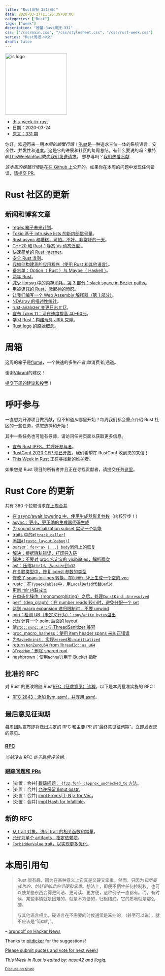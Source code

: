```yaml
---
title: "Rust周报 331(译)"
date: 2020-03-27T11:26:39+08:00
categories: ["Rust"]
tags: ["week"]
description: "螃蟹-Rust周报-331"
css: ["/css/main.css", "/css/stylesheet.css", "/css/rust-week.css"]
series: "Rust周报-中文"
draft: false
---
```


<img src="https://www.rust-lang.org/static/images/rust-logo-blk.svg" alt="rs logo" class="medium-zoom-image" style="
    width: 200px;
    background: white;
">

- [this-week-in-rust](https://this-week-in-rust.org)
- 日期：2020-03-24
- [原文：331 期](https://this-week-in-rust.org/blog/2020/03/24/this-week-in-rust-331/)

你好，欢迎再来一期*本周的螃蟹行情*！[Rust](http://rust-lang.org)是一种追求三位一体的系统语言：安全性、并发性和速度。这是它的进展和社区的每周总结。有什么要说的吗？推特[@ThisWeekInRust](https://twitter.com/ThisWeekInRust)或[向我们发送请求](https://github.com/cmr/this-week-in-rust)。 想参与吗？[我们热爱贡献](https://github.com/rust-lang/rust/blob/master/CONTRIBUTING.md).

*这本周的螃蟹行情*是在[在 Github 上](https://github.com/cmr/this-week-in-rust)公开的。如果你在本周的问题中发现任何错误，[请提交 PR](https://github.com/cmr/this-week-in-rust/pulls)。

# Rust 社区的更新

## 新闻和博客文章

- [regex 箱子未来计划](https://github.com/rust-lang/regex/issues/656)。
- [Tokio 基于 intrusive lists 的新内部信号量](https://github.com/tokio-rs/tokio/commit/acf8a7da7a64bf08d578db9a9836a8e061765314)。
- [Rust async 和糟糕，可怕，不好，非常坏的一天](https://medium.com/@KevinHoffman/rust-async-and-the-terrible-horrible-no-good-very-bad-day-348ebc836274)。
- [C++20 和 Rust：静态 Vs 动态泛型 ](https://www.youtube.com/watch?v=olM7o_oYML0)。
- [快速简单的 Rust interner](https://matklad.github.io/2020/03/22/fast-simple-rust-interner.html)。
- [安全 Rust 准则](https://anssi-fr.github.io/rust-guide/)。
- [我如何构建我的应用程序（使用 Rust 和其他语言）](https://dpc.pw/how-i-structure-my-apps-in-rust-and-other-languages)。
- [备忘单：Option（ Rust ）与 Maybe（ Haskell ）](https://notes.iveselov.info/programming/cheatsheet-rust-option-vs-haskell-maybe)。
- [两年 Rust](http://brooker.co.za/blog/2020/03/22/rust.html)。
- [减少 librsvg 中的内存消耗，第 3 部分：slack space in Bézier paths](https://people.gnome.org/~federico/blog/reducing-memory-consumption-in-librsvg-3.html)。
- [用被诅咒的 Rust，激起神的愤怒](http://troubles.md/abusing-rustc/)。
- [让我们编写一个 Web Assembly 解释器（第 1 部分）](https://medium.com/@richardanaya/lets-write-a-web-assembly-interpreter-part-1-287298201d75)。
- [NDArray 的描述性统计](https://shahinrostami.com/posts/programming/rust-notebooks/descriptive-statistics-with-ndarray/)。
- [rust-analyzer 变更日志＃17](https://rust-analyzer.github.io/thisweek/2020/03/23/changelog-17.html)。
- [宣布 Tokei 11：现在速度提高 40–60％](https://github.com/XAMPPRocky/tokei/releases/tag/v11.0.0)。
- [学习 Rust：构建玩具 JIRA 克隆](https://github.com/LukeMathWalker/build-your-own-jira-with-rust)。
- [Rust logo 的原始概念](https://twitter.com/mart3ll/status/1240705442839277569)。

# 周箱

这周的箱子是[flume](https://github.com/zesterer/flume)，一个快速的多生产者;单消费者;通道。

谢谢[Vikrant](https://users.rust-lang.org/t/crate-of-the-week/2704/741)的建议！

[提交下周的建议和投票][submit_crate]！

[submit_crate]: https://users.rust-lang.org/t/crate-of-the-week/2704

# 呼吁参与

一直想为开源项目做贡献，但不知道从哪里开始？每周我们都会重点介绍 Rust 社区的一些任务，供您选择和开始！

其中一些任务也可能有导师，请访问任务页面以获取更多信息。

- [宣布 Rust IPFS，并呼吁参与者](https://blog.ipfs.io/2020-03-18-announcing-rust-ipfs/)。
- [RustConf 2020 CFP 现已开放](https://cfp.rustconf.com/events/rustconf-2020)。我们希望在 RustConf 收到您的来信！
- [This Week in Rust 正在寻找新的维护者](https://blog.rust-lang.org/inside-rust/2020/03/13/twir-new-lead.html)。

如果您是 Rust 项目的所有者并且正在寻找贡献者，请提交任务[这里][guidelines]。

[guidelines]: https://users.rust-lang.org/t/twir-call-for-participation/4821

# Rust Core 的更新

共有 380 个拉取请求[在上周合并][merged]

[merged]: https://github.com/search?q=is%3Apr+org%3Arust-lang+is%3Amerged+merged%3A2020-03-16..2020-03-23

- [在 async/await lowering 中，使用生成器恢复参数](https://github.com/rust-lang/rust/pull/69033)（内核异步！）
- [async：更小，更正确的生成器代码生成](https://github.com/rust-lang/rust/pull/69814)
- [为 sound specialization subset 实现一个功能](https://github.com/rust-lang/rust/pull/68970)
- [traits 中的`#[track_caller]`](https://github.com/rust-lang/rust/pull/69251)
- [添加`#[rustc_layout(debug)]`](https://github.com/rust-lang/rust/pull/69901)
- [parser：`for<'a> |...| body`闭包上的恢复](https://github.com/rust-lang/rust/pull/70209)
- [解决：根据隐私错误，打印导入链](https://github.com/rust-lang/rust/pull/69811)
- [解决：不要对 proc 宏定义的 visibilities，解析两次](https://github.com/rust-lang/rust/pull/70233)
- [ast：压缩`AttrId`，从`usize`到`u32`](https://github.com/rust-lang/rust/pull/70215)
- [在关联类型中，修复 const 参数的类型](https://github.com/rust-lang/rust/pull/70223)
- [修改了 span-to-lines 转换，在`DUMMY_SP`上生成一个空的 vec](https://github.com/rust-lang/rust/pull/70199)
- [rustc：在`TypeckTables`中，用`LocalDefId`代替`DefId`](https://github.com/rust-lang/rust/pull/70119)
- [更新 mir 内联成本](https://github.com/rust-lang/rust/pull/69934)
- [在单态化操作（monomorphizing）之后，处理`ConstKind::Unresolved`](https://github.com/rust-lang/rust/pull/70249)
- [perf（dep_graph）：在 number reads 较小时，避免分配一个 set](https://github.com/rust-lang/rust/pull/69778)
- [达到 macro expansion 递归限制时，不要 unwind](https://github.com/rust-lang/rust/pull/69497)
- [miri：检测 UB（未定义行为）：`copy`/`write_bytes`溢出](https://github.com/rust-lang/miri/pull/1248)
- [允许计算一个 point 后面的 layout](https://github.com/rust-lang/rust/pull/69079)
- [使`std::sync::Arc`与 ThreadSanitizer 兼容](https://github.com/rust-lang/rust/pull/65097)
- [proc_macro_harness：使用 item header spans 来纠正错误](https://github.com/rust-lang/rust/pull/70266)
- [为`MaybeUninit`，实现`zeroed`和`uninitialized`](https://github.com/rust-lang/rust/pull/69922)
- [return `NonZeroU64` from `ThreadId::as_u64`](https://github.com/rust-lang/rust/pull/70240)
- [`BTreeMap`：删除 shared root](https://github.com/rust-lang/rust/pull/70111)
- [hashbrown：使用`NonNull`用于 Bucket 指针](https://github.com/rust-lang/hashbrown/pull/148)

## 批准的 RFC

对 Rust 的更改跟随 Rust[RFC（征求意见）流程](https://github.com/rust-lang/rfcs#rust-rfcs)。以下是本周批准实施的 RFC：

- [RFC 2843：添加 llvm_asm!，并弃用 asm!](https://github.com/rust-lang/rfcs/pull/2843)。

## 最后意见征询期

每周[团队](https://www.rust-lang.org/team.html)宣布即将做出决定的 RFC 和主要 PR 的“最终意见征询期”。立即发表您的意见。

### [RFC](https://github.com/rust-lang/rfcs/labels/final-comment-period)

_当前没有 RFC 处于最后评论期。_

### [跟踪问题和 PRs](https://github.com/rust-lang/rust/labels/final-comment-period)

- \[处置：合并] [跟踪问题： `{f32,f64}::approx_unchecked_to` 方法](https://github.com/rust-lang/rust/issues/67058)。
- \[处置：合并] [允许保留 &mut osstr](https://github.com/rust-lang/rust/pull/70048)。
- \[处置：合并] [impl From<[T; N]> for Vec<T>](https://github.com/rust-lang/rust/pull/68692)。
- \[处置：合并] [impl Hash for Infallible](https://github.com/rust-lang/rust/pull/70281)。

## 新的 RFC

- [从 trait 对象，访问 trait 的相关函数和常量](https://github.com/rust-lang/rfcs/pull/2886)。
- [允许为单个 artifacts，指定依赖项](https://github.com/rust-lang/rfcs/pull/2887)。
- [`ForbiddenValue` trait，以实现更多优化](https://github.com/rust-lang/rfcs/pull/2888)。

# 本周引用句

> Rust 很有趣，因为在某种意义上它真是又硬又笨重。然而，只因为*它所要成为的，恰好是如此的坚硬和笨重*。想法上，即便不牺牲任何控制权，也可以使某些东西变得更简洁、更可读、更方便，这种例子一直都有。而，有时候，某些事情就是困难的，就是不方便的，归根结底，它的质地就是那么硬。
>
> 与其他语言相比，硬语言在不需要的时候通常是笨拙的，（甚至可以说），就不应该是“简单的”。

– [brundolf on Hacker News](https://news.ycombinator.com/item?id=22609082)

Thanks to [pitdicker](https://users.rust-lang.org/t/twir-quote-of-the-week/328/837) for the suggestions!

[Please submit quotes and vote for next week!](https://users.rust-lang.org/t/twir-quote-of-the-week/328)

_This Week in Rust is edited by: [nasa42](https://github.com/nasa42) and [llogiq](https://github.com/llogiq)._

<small>[Discuss on r/rust](https://www.reddit.com/r/rust/comments/fp9z5t/this_week_in_rust_331/).</small>
